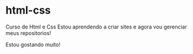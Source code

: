 # html-css
 Curso de Html e Css
Estou aprendendo a criar sites e agora vou gerenciar meus repositorios!

Estou gostando muito!